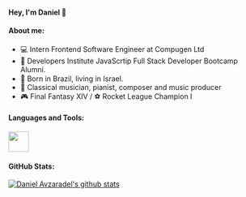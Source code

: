 #### Hey, I'm Daniel 👋


#### About me:


- :computer: Intern Frontend Software Engineer at Compugen Ltd  <br/>
- :dart: Developers Institute JavaScrtip Full Stack Developer Bootcamp Alumni. <br/>
- :rocket: Born in Brazil, living in Israel. <img src="https://upload.wikimedia.org/wikipedia/commons/thumb/0/05/Flag_of_Brazil.svg/800px-Flag_of_Brazil.svg.png" width="20" height="14"> <img src="https://upload.wikimedia.org/wikipedia/commons/thumb/d/d4/Flag_of_Israel.svg/1100px-Flag_of_Israel.svg.png" width="20" height="15"> <br/>
- :musical_keyboard: Classical musician, pianist, composer and music producer  <br/>
- :video_game: Final Fantasy XIV / :soccer: Rocket League Champion I <br/>

#### Languages and Tools:
 <img src="https://skillicons.dev/icons?i=vscode,html,css,js,react,nodejs,git,github,mongodb,ps,postgres,redux,ts,bash,&theme=dark" height="40"/>

#### GitHub Stats:
[![Daniel Avzaradel's github stats](https://github-readme-stats.vercel.app/api?username=daniel-avzaradel&show_icons=true&theme=slateorange)](https://github.com/daniel-avzaradel/github-readme-stats)
